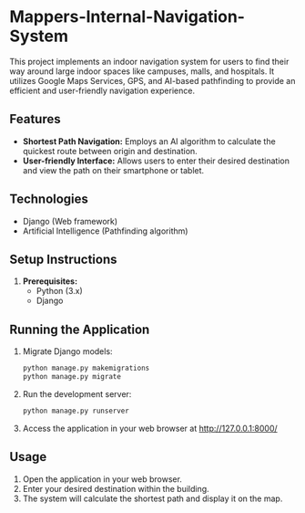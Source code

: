 # Mappers-Internal-Navigation-System

This project implements an indoor navigation system for users to find their way around large indoor spaces like campuses, malls, and hospitals. It utilizes Google Maps Services, GPS, and AI-based pathfinding to provide an efficient and user-friendly navigation experience.

## Features
* **Shortest Path Navigation:** Employs an AI algorithm to calculate the quickest route between origin and destination.
* **User-friendly Interface:** Allows users to enter their desired destination and view the path on their smartphone or tablet.

## Technologies

* Django (Web framework)
* Artificial Intelligence (Pathfinding algorithm)

## Setup Instructions

1. **Prerequisites:**
    * Python (3.x)
    * Django
  
## Running the Application

1. Migrate Django models:
    ```bash
    python manage.py makemigrations
    python manage.py migrate
    ```
2. Run the development server:
    ```bash
    python manage.py runserver
    ```
3. Access the application in your web browser at http://127.0.0.1:8000/

## Usage

1. Open the application in your web browser.
2. Enter your desired destination within the building.
3. The system will calculate the shortest path and display it on the map.
